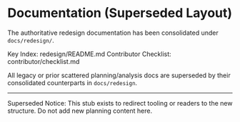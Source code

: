 # Documentation (Superseded Layout)

The authoritative redesign documentation has been consolidated under `docs/redesign/`.

Key Index: redesign/README.md
Contributor Checklist: contributor/checklist.md

All legacy or prior scattered planning/analysis docs are superseded by their consolidated counterparts in `docs/redesign`.

---
Superseded Notice: This stub exists to redirect tooling or readers to the new structure. Do not add new planning content here.
